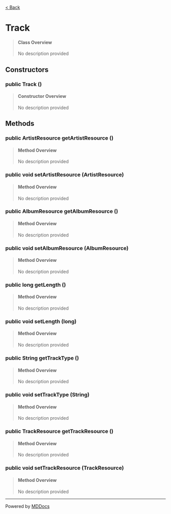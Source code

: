 [< Back](..)
# Track #
>#### Class Overview ####
>No description provided
## Constructors ##
### public Track () ###
>#### Constructor Overview ####
>No description provided
>
## Methods ##
### public ArtistResource getArtistResource () ###
>#### Method Overview ####
>No description provided
>
### public void setArtistResource (ArtistResource) ###
>#### Method Overview ####
>No description provided
>
### public AlbumResource getAlbumResource () ###
>#### Method Overview ####
>No description provided
>
### public void setAlbumResource (AlbumResource) ###
>#### Method Overview ####
>No description provided
>
### public long getLength () ###
>#### Method Overview ####
>No description provided
>
### public void setLength (long) ###
>#### Method Overview ####
>No description provided
>
### public String getTrackType () ###
>#### Method Overview ####
>No description provided
>
### public void setTrackType (String) ###
>#### Method Overview ####
>No description provided
>
### public TrackResource getTrackResource () ###
>#### Method Overview ####
>No description provided
>
### public void setTrackResource (TrackResource) ###
>#### Method Overview ####
>No description provided
>

---
Powered by [MDDocs](https://github.com/VRCube/MDDocs)